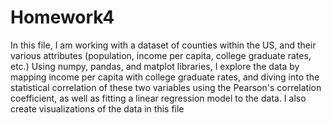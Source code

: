 # Homework4
In this file, I am working with a dataset of counties within the US, 
and their various attributes (population, income per capita, college graduate rates, etc.)
Using numpy, pandas, and matplot libraries, I explore the data by mapping income per capita
with college graduate rates, and diving into the statistical correlation of these two variables 
using the Pearson's correlation coefficient, as well as fitting a linear regression model to the data. 
I also create visualizations of the data in this file 
